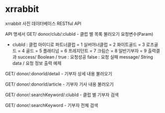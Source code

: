 # xrrabbit

xrrabbit 사진 데이터베이스 RESTful API

API 명세서
GET/ donor/club/:clubId - 클럽 별 목록 불러오기
요청변수(Param)

- clubId : 클럽 아이디로
  파트너클럽 = 1
  실버어너클럽 = 2
  화이트골드 = 3
  로즈골드 = 4
  골드 = 5
  플래티넘 = 6
  프레지던트 = 7
  크림슨 = 8
  일반기부자 = 9
  출력결과
  success/ Boolean / true : 요청성공 false : 요청 실패
  message/ String
  data / 요청 정보
  출력 예제

GET/ donor/:donorId/detail - 기부자 상세 내용 불러오기

GET/ donor/:donorId/article - 기부자 기사 내용 불러오기

GET/ donor/:searchKeyword/:clubId - 클럽 별 기부자 검색

GET/ donor/:searchKeyword - 기부자 전체 검색
